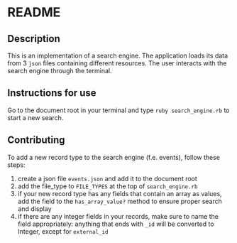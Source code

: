 # README

## Description
This is an implementation of a search engine. The application loads its data from 3 `json` files containing different resources. The user interacts with the search engine through the terminal. 

## Instructions for use

Go to the document root in your terminal and type `ruby search_engine.rb` to start a new search.

## Contributing
To add a new record type to the search engine (f.e. events), follow these steps:
1. create a json file `events.json` and add it to the document root
2. add the file_type to `FILE_TYPES` at the top of `search_engine.rb`
3. if your new record type has any fields that contain an array as values, add the field to the `has_array_value?` method to ensure proper search and display
4. if there are any integer fields in your records, make sure to name the field appropriately: anything that ends with `_id` will be converted to Integer, except for `external_id`
